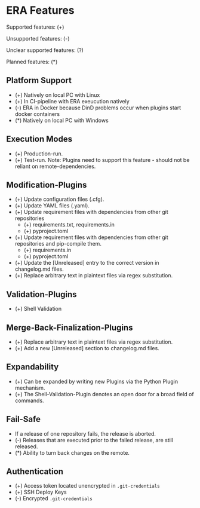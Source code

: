 # ERA Features

Supported features: (+)

Unsupported features: (-)

Unclear supported features: (?)

Planned features: (*)

## Platform Support

- (+) Natively on local PC with Linux
- (+) In CI-pipeline with ERA exeucution natively
- (-) ERA in Docker because DinD problems occur when plugins start docker containers
- (*) Natively on local PC with Windows

## Execution Modes

- (+) Production-run.
- (+) Test-run. Note: Plugins need to support this feature - should not be reliant on remote-dependencies.

## Modification-Plugins

- (+) Update configuration files (.cfg).
- (+) Update YAML files (.yaml).
- (+) Update requirement files with dependencies from other git repositories
  - (+) requirements.txt, requirements.in
  - (+) pyproject.toml
- (+) Update requirement files with dependencies from other git repositories and pip-compile them.
  - (+) requirements.in
  - (+) pyproject.toml
- (+) Update the [Unreleased] entry to the correct version in changelog.md files.
- (+) Replace arbitrary text in plaintext files via regex substitution.

## Validation-Plugins

- (+) Shell Validation

## Merge-Back-Finalization-Plugins

- (+) Replace arbitrary text in plaintext files via regex substitution.
- (+) Add a new [Unreleased] section to changelog.md files.

## Expandability

- (+) Can be expanded by writing new Plugins via the Python Plugin mechanism.
- (+) The Shell-Validation-Plugin denotes an open door for a broad field of commands.

## Fail-Safe

- If a release of one repository fails, the release is aborted.
- (-) Releases that are executed prior to the failed release, are still released.
- (*) Ability to turn back changes on the remote.

## Authentication

- (+) Access token located unencrypted in `.git-credentials`
- (+) SSH Deploy Keys
- (-) Encrypted `.git-credentials`
